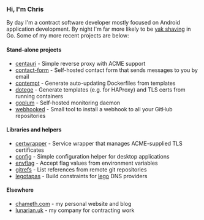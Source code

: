 ### Hi, I'm Chris

By day I'm a contract software developer mostly focused on Android application development.
By night I'm far more likely to be [yak shaving](http://catb.org/jargon/html/Y/yak-shaving.html) in Go.
Some of my more recent projects are below:

#### Stand-alone projects

* [centauri](https://github.com/csmith/centauri) - Simple reverse proxy with ACME support
* [contact-form](https://github.com/csmith/contact-form) - Self-hosted contact form that sends messages to you by email
* [contempt](https://github.com/csmith/contempt) - Generate auto-updating Dockerfiles from templates
* [dotege](https://github.com/csmith/dotege) - Generate templates (e.g. for HAProxy) and TLS certs from running containers
* [goplum](https://github.com/csmith/goplum) - Self-hosted monitoring daemon
* [webhooked](https://github.com/csmith/webhooked) - Small tool to install a webhook to all your GitHub repositories

#### Libraries and helpers

* [certwrapper](https://github.com/csmith/certwrapper) - Service wrapper that manages ACME-supplied TLS certificates
* [config](https://github.com/csmith/config) - Simple configuration helper for desktop applications
* [envflag](https://github.com/csmith/envflag) - Accept flag values from environment variables
* [gitrefs](https://github.com/csmith/gitrefs) - List references from remote git repositories
* [legotapas](https://github.com/csmith/legotapas) - Build constraints for [lego](https://github.com/go-acme/lego) DNS providers

#### Elsewhere

* [chameth.com](https://chameth.com) - my personal website and blog
* [lunarian.uk](https://lunarian.uk) - my company for contracting work
